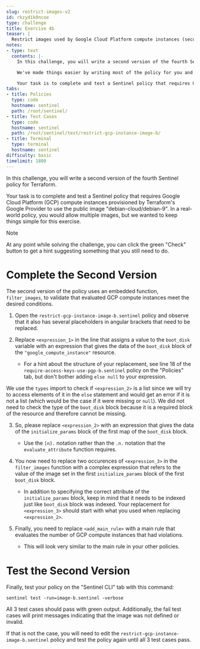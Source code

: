 ```yaml
---
slug: restrict-images-v2
id: rkzydik0ncoe
type: challenge
title: Exercise 4b
teaser: |
  Restrict images used by Google Cloud Platform compute instances (second version).
notes:
- type: text
  contents: |-
    In this challenge, you will write a second version of the fourth Sentinel policy for Terraform.

    We've made things easier by writing most of the policy for you and by providing the test cases and mocks that you need to test it.

    Your task is to complete and test a Sentinel policy that requires Google Cloud Platform (GCP) compute instances provisioned by Terraform's Google Provider to use the public image "debian-cloud/debian-9".
tabs:
- title: Policies
  type: code
  hostname: sentinel
  path: /root/sentinel/
- title: Test Cases
  type: code
  hostname: sentinel
  path: /root/sentinel/test/restrict-gcp-instance-image-b/
- title: Terminal
  type: terminal
  hostname: sentinel
difficulty: basic
timelimit: 1800
---
```

<style>
  v {
    display: inline-flex;
    color: white;
    background-color: rgb(17, 158, 111);
    align-items: center;
    justify-content: center;
    font-size: 14px;
    padding: 10px;
    border-radius: 2px;
    height: 24px;
  }
  t {
    display: inline-flex;
    border-radius: 5px;
    background-color: rgba(30,38,55,1);
    color: rgba(151,159,175,1);
    padding: 2px 10px 2px 5px;
    font-size: 14px;
    letter-spacing: 1.2px;
    justify-content: center;
    height: 24px;
    align-items: center;
  }
  t > a img {
    display: inline-block;
    max-height: 24px;
  }
  c {
    display: flex;
    justify-content: center;
    border-radius: 5px;
    background-color: black;
  }
  c > img {
    max-width: 200px;
    max-height: 200px;
  }
</style>

In this challenge, you will write a second version of the fourth Sentinel policy for Terraform.

Your task is to complete and test a Sentinel policy that requires Google Cloud Platform (GCP) compute instances provisioned by Terraform's Google Provider to use the public image "debian-cloud/debian-9". In a real-world policy, you would allow multiple images, but we wanted to keep things simple for this exercise.

> [!NOTE]
> At any point while solving the challenge, you can click the green "Check" button to get a hint suggesting something that you still need to do.

Complete the Second Version
===
The second version of the policy uses an embedded function, `filter_images`, to validate that evaluated GCP compute instances meet the desired conditions.

1. Open the `restrict-gcp-instance-image-b.sentinel` policy and observe that it also has several placeholders in angular brackets that need to be replaced.

2. Replace `<expression_1>` in the line that assigns a value to the `boot_disk` variable with an expression that gives the data of the `boot_disk` block of the `"google_compute_instance"` resource.
    - For a hint about the structure of your replacement, see line 18 of the `require-access-keys-use-pgp-b.sentinel` policy on the "Policies" tab, but don't bother adding `else null` to your expression.

We use the `types` import to check if `<expression_2>` is a list since we will try to access elements of it in the `else` statement and would get an error if it is not a list (which would be the case if it were missing or `null`). We did not need to check the type of the `boot_disk` block because it is a required block of the resource and therefore cannot be missing.

3. So, please replace `<expression_2>` with an expression that gives the data of the `initialize_params` block of the first map of the `boot_disk` block.
    - Use the `[n].` notation rather than the `.n.` notation that the `evaluate_attribute` function requires.

4. You now need to replace two occurences of `<expression_3>` in the `filter_images` function with a complex expression that refers to the value of the image set in the first `initialize_params` block of the first `boot_disk` block.
    - In addition to specifying the correct attribute of the `initialize_params` block, keep in mind that it needs to be indexed just like `boot_disk` block was indexed. Your replacement for `<expression_3>` should start with what you used when replacing `<expression_2>`.

5. Finally, you need to replace `<add_main_rule>` with a main rule that evaluates the number of GCP compute instances that had violations.
    - This will look very similar to the main rule in your other policies.

Test the Second Version
===
Finally, test your policy on the "Sentinel CLI" tab with this command:
```
sentinel test -run=image-b.sentinel -verbose
```

All 3 test cases should pass with green output. Additionally, the fail test cases will print messages indicating that the image was not defined or invalid.

If that is not the case, you will need to edit the `restrict-gcp-instance-image-b.sentinel` policy and test the policy again until all 3 test cases pass.
